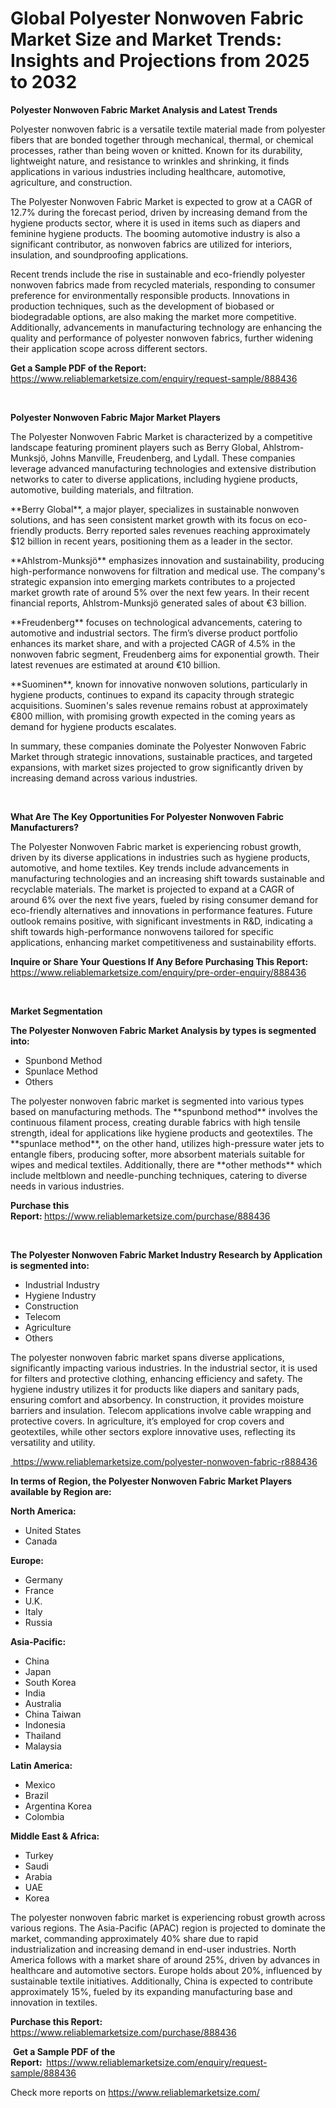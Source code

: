<p><h1>Global Polyester Nonwoven Fabric Market Size and Market Trends: Insights and Projections from 2025 to 2032</h1></p><p><strong>Polyester Nonwoven Fabric Market Analysis and Latest Trends</strong></p>
<p><p>Polyester nonwoven fabric is a versatile textile material made from polyester fibers that are bonded together through mechanical, thermal, or chemical processes, rather than being woven or knitted. Known for its durability, lightweight nature, and resistance to wrinkles and shrinking, it finds applications in various industries including healthcare, automotive, agriculture, and construction.</p><p>The Polyester Nonwoven Fabric Market is expected to grow at a CAGR of 12.7% during the forecast period, driven by increasing demand from the hygiene products sector, where it is used in items such as diapers and feminine hygiene products. The booming automotive industry is also a significant contributor, as nonwoven fabrics are utilized for interiors, insulation, and soundproofing applications.</p><p>Recent trends include the rise in sustainable and eco-friendly polyester nonwoven fabrics made from recycled materials, responding to consumer preference for environmentally responsible products. Innovations in production techniques, such as the development of biobased or biodegradable options, are also making the market more competitive. Additionally, advancements in manufacturing technology are enhancing the quality and performance of polyester nonwoven fabrics, further widening their application scope across different sectors.</p></p>
<p><strong>Get a Sample PDF of the Report:&nbsp;</strong> <a href="https://www.reliablemarketsize.com/enquiry/request-sample/888436?utm_campaign=2461&utm_medium=2&utm_source=Github&utm_content=ia&utm_term=02042025&utm_id=polyester-nonwoven-fabric">https://www.reliablemarketsize.com/enquiry/request-sample/888436</a></p>
<p>&nbsp;</p>
<p><strong>Polyester Nonwoven Fabric Major Market Players</strong></p>
<p><p>The Polyester Nonwoven Fabric Market is characterized by a competitive landscape featuring prominent players such as Berry Global, Ahlstrom-Munksjö, Johns Manville, Freudenberg, and Lydall. These companies leverage advanced manufacturing technologies and extensive distribution networks to cater to diverse applications, including hygiene products, automotive, building materials, and filtration.</p><p>**Berry Global**, a major player, specializes in sustainable nonwoven solutions, and has seen consistent market growth with its focus on eco-friendly products. Berry reported sales revenues reaching approximately $12 billion in recent years, positioning them as a leader in the sector.</p><p>**Ahlstrom-Munksjö** emphasizes innovation and sustainability, producing high-performance nonwovens for filtration and medical use. The company's strategic expansion into emerging markets contributes to a projected market growth rate of around 5% over the next few years. In their recent financial reports, Ahlstrom-Munksjö generated sales of about €3 billion.</p><p>**Freudenberg** focuses on technological advancements, catering to automotive and industrial sectors. The firm’s diverse product portfolio enhances its market share, and with a projected CAGR of 4.5% in the nonwoven fabric segment, Freudenberg aims for exponential growth. Their latest revenues are estimated at around €10 billion.</p><p>**Suominen**, known for innovative nonwoven solutions, particularly in hygiene products, continues to expand its capacity through strategic acquisitions. Suominen's sales revenue remains robust at approximately €800 million, with promising growth expected in the coming years as demand for hygiene products escalates.</p><p>In summary, these companies dominate the Polyester Nonwoven Fabric Market through strategic innovations, sustainable practices, and targeted expansions, with market sizes projected to grow significantly driven by increasing demand across various industries.</p></p>
<p>&nbsp;</p>
<p><strong>What Are The Key Opportunities For Polyester Nonwoven Fabric Manufacturers?</strong></p>
<p><p>The Polyester Nonwoven Fabric market is experiencing robust growth, driven by its diverse applications in industries such as hygiene products, automotive, and home textiles. Key trends include advancements in manufacturing technologies and an increasing shift towards sustainable and recyclable materials. The market is projected to expand at a CAGR of around 6% over the next five years, fueled by rising consumer demand for eco-friendly alternatives and innovations in performance features. Future outlook remains positive, with significant investments in R&D, indicating a shift towards high-performance nonwovens tailored for specific applications, enhancing market competitiveness and sustainability efforts.</p></p>
<p><strong>Inquire or Share Your Questions If Any Before Purchasing This Report:</strong> <a href="https://www.reliablemarketsize.com/enquiry/pre-order-enquiry/888436?utm_campaign=2461&utm_medium=2&utm_source=Github&utm_content=ia&utm_term=02042025&utm_id=polyester-nonwoven-fabric">https://www.reliablemarketsize.com/enquiry/pre-order-enquiry/888436</a></p>
<p>&nbsp;</p>
<p><strong>Market Segmentation</strong></p>
<p><strong>The Polyester Nonwoven Fabric Market Analysis by types is segmented into:</strong></p>
<p><ul><li>Spunbond Method</li><li>Spunlace Method</li><li>Others</li></ul></p>
<p><p>The polyester nonwoven fabric market is segmented into various types based on manufacturing methods. The **spunbond method** involves the continuous filament process, creating durable fabrics with high tensile strength, ideal for applications like hygiene products and geotextiles. The **spunlace method**, on the other hand, utilizes high-pressure water jets to entangle fibers, producing softer, more absorbent materials suitable for wipes and medical textiles. Additionally, there are **other methods** which include meltblown and needle-punching techniques, catering to diverse needs in various industries.</p></p>
<p><strong>Purchase this Report:&nbsp;</strong><a href="https://www.reliablemarketsize.com/purchase/888436?utm_campaign=2461&utm_medium=2&utm_source=Github&utm_content=ia&utm_term=02042025&utm_id=polyester-nonwoven-fabric">https://www.reliablemarketsize.com/purchase/888436</a></p>
<p>&nbsp;</p>
<p><strong>The Polyester Nonwoven Fabric Market Industry Research by Application is segmented into:</strong></p>
<p><ul><li>Industrial Industry</li><li>Hygiene Industry</li><li>Construction</li><li>Telecom</li><li>Agriculture</li><li>Others</li></ul></p>
<p><p>The polyester nonwoven fabric market spans diverse applications, significantly impacting various industries. In the industrial sector, it is used for filters and protective clothing, enhancing efficiency and safety. The hygiene industry utilizes it for products like diapers and sanitary pads, ensuring comfort and absorbency. In construction, it provides moisture barriers and insulation. Telecom applications involve cable wrapping and protective covers. In agriculture, it’s employed for crop covers and geotextiles, while other sectors explore innovative uses, reflecting its versatility and utility.</p></p>
<p><a href="https://www.reliablemarketsize.com/polyester-nonwoven-fabric-r888436?utm_campaign=2461&utm_medium=2&utm_source=Github&utm_content=ia&utm_term=02042025&utm_id=polyester-nonwoven-fabric">&nbsp;https://www.reliablemarketsize.com/polyester-nonwoven-fabric-r888436</a></p>
<p><strong>In terms of Region, the Polyester Nonwoven Fabric Market Players available by Region are:</strong></p>
<p>
    <p> <strong> North America: </strong>
        <ul>
            <li>United States</li>
            <li>Canada</li>
        </ul>
        </p> 
    <p> <strong> Europe: </strong>
        <ul>
            <li>Germany</li>
            <li>France</li>
            <li>U.K.</li>
            <li>Italy</li>
            <li>Russia</li>
        </ul>
        </p> 
    <p> <strong> Asia-Pacific: </strong>
        <ul>
            <li>China</li>
            <li>Japan</li>
            <li>South Korea</li>
            <li>India</li>
            <li>Australia</li>
            <li>China Taiwan</li>
            <li>Indonesia</li>
            <li>Thailand</li>
            <li>Malaysia</li>
        </ul>
        </p> 
    <p> <strong> Latin America: </strong>
        <ul>
            <li>Mexico</li>
            <li>Brazil</li>
            <li>Argentina Korea</li>
            <li>Colombia</li>
        </ul>
        </p> 
    <p> <strong> Middle East & Africa: </strong>
        <ul>
            <li>Turkey</li>
            <li>Saudi</li>
            <li>Arabia</li>
            <li>UAE</li>
            <li>Korea</li>
        </ul>
    </p>
    </p>
<p><p>The polyester nonwoven fabric market is experiencing robust growth across various regions. The Asia-Pacific (APAC) region is projected to dominate the market, commanding approximately 40% share due to rapid industrialization and increasing demand in end-user industries. North America follows with a market share of around 25%, driven by advances in healthcare and automotive sectors. Europe holds about 20%, influenced by sustainable textile initiatives. Additionally, China is expected to contribute approximately 15%, fueled by its expanding manufacturing base and innovation in textiles.</p></p>
<p><strong>Purchase this Report: </strong><a href="https://www.reliablemarketsize.com/purchase/888436?utm_campaign=2461&utm_medium=2&utm_source=Github&utm_content=ia&utm_term=02042025&utm_id=polyester-nonwoven-fabric">https://www.reliablemarketsize.com/purchase/888436</a></p>
<p>&nbsp;<strong>Get a Sample PDF of the Report:&nbsp;&nbsp;</strong><a href="https://www.reliablemarketsize.com/enquiry/request-sample/888436?utm_campaign=2461&utm_medium=2&utm_source=Github&utm_content=ia&utm_term=02042025&utm_id=polyester-nonwoven-fabric">https://www.reliablemarketsize.com/enquiry/request-sample/888436</a></p>
<p><strong></strong></p>
<p>Check more reports on <a href="https://www.reliablemarketsize.com/?utm_campaign=2461&utm_medium=2&utm_source=Github&utm_content=ia&utm_term=02042025&utm_id=polyester-nonwoven-fabric">https://www.reliablemarketsize.com/</a></p>
